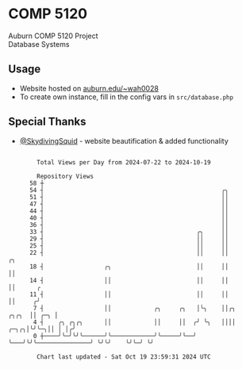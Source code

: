 # COMP 5120
Auburn COMP 5120 Project  
Database Systems

## Usage
- Website hosted on [auburn.edu/~wah0028](https://webhome.auburn.edu/~wah0028/)
- To create own instance, fill in the config vars in `src/database.php`

## Special Thanks
- [@SkydivingSquid](https://github.com/SkydivingSquid) - website beautification & added functionality

```

        Total Views per Day from 2024-07-22 to 2024-10-19

        Repository Views
      58 ┼
      54 ┤                                                  ╭╮
      51 ┤                                                  ││
      47 ┤                                                  ││
      44 ┤                                                  ││
      40 ┤                                                  ││
      36 ┤                                                  ││
      33 ┤                                           ╭╮     ││
      29 ┤                                           ││     ││
      25 ┤                                           ││     ││
      22 ┤                                           ││     ││                            ╭╮
      18 ┤                 ╭╮                        ││     ││                            ││
      14 ┤                 ││                        ││     ││                            ││      ╭
      11 ┤                 ││                        ││     ││                            ││     ╭╯
       7 ┤                 ││            ╭╮     ╭╮   │╰╮    ││╭╮                    ╭╮╭╮  ││ ╭─╮ │
       4 ┤    ╭╮ ╭╮╭╮      ││            ││     ││  ╭╯ ╰╮   ││││               ╭─╮╭╮│╰╯╰─╮││ │ │╭╯
       0 ┼────╯╰─╯╰╯╰──────╯╰────────────╯╰─────╯╰──╯   ╰───╯╰╯╰───────────────╯ ╰╯╰╯    ╰╯╰─╯ ╰╯

        Chart last updated - Sat Oct 19 23:59:31 2024 UTC
        
```
